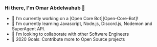 ### Hi there, I'm Omar Abdelwahab 👋

- 🔭 I’m currently working on a [Open Core Bot][Open-Core-Bot]!
- 🌱 I’m currently learning Javascript, Node.js, Discord.js, Nodemon and SuperAgent API.
- 👯 I’m looking to collaborate with other Software Engineers
- 🥅 2020 Goals: Contribute more to Open Source projects

